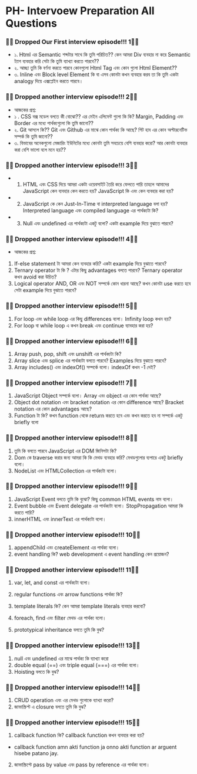 
# PH- Intervoew Preparation All Questions


### 📣📣 Dropped Our First interview episode!!! 1📣📣
- ১. Html এর Semantic শব্দটার সাথে কি তুমি পরিচিত?? কেন আমরা Div ব্যবহার না করে Semantic ট্যাগ ব্যবহার করি সেটা কি তুমি ব্যাখ্যা করতে পারবে??
- ২. আচ্ছা তুমি কি বর্ণনা করতে পারবে কোনগুলো Html Tag এবং কোন গুলো Html Element??
- ৩. Inline এবং Block level Element কি বা এসব কোনটা কখন ব্যবহার করব তা কি তুমি একটা analogy দিয়ে এক্সপ্লেইন করতে পারবে।

### 📣📣 Dropped another interview episode!!! 2📣📣
- আজকের প্রশ্ন:
- ১ . CSS বক্স মডেল বলতে কী বোঝো?? এর মেইন এলিমেন্ট গুলো কি কি? Margin, Padding এবং Border এর মধ্যে পার্থক্যগুলো কি তুমি জানো??
 - ২. Git আসলে কি?? Git এবং Github এর মাঝে কোন পার্থক্য কি আছে? গিট হাব এর কোন অল্টারনেটিভ সম্পর্ক কি তুমি জানো??
 - ৩. বিভাবের অনেকগুলো মেজারিং ইউনিটের মধ্যে কোনটা তুমি সবচেয়ে বেশি ব্যবহার করো? আর কোনটা ব্যবহার করা বেশি ভালো বলে মনে হয়??

 ### 📣📣 Dropped another interview episode!!! 3📣📣

- 1) HTML এবং CSS দিয়ে আমরা একটা ওয়েবসাইট তৈরি করে ফেলতে পারি তাহলে আমাদের JavaScript কেন ব্যবহার কেন করতে হয়? JavaScript কি এবং কেন ব্যবহার করা হয়?
- 2) JavaScript কে কেন Just-In-Time বা interpreted language বলা হয়? Interpreted language এবং compiled language এর পার্থক্যটা কি?
- 3) Null এবং undefined এর পার্থক্যটা একটু বলো? একটা example দিয়ে বুঝাতে পারবে?

 ### 📣📣 Dropped another interview episode!!! 4📣📣
- আজকের প্রশ্ন:
1) If-else statement টা আমরা কেন ব্যবহার করি? একটা example দিয়ে বুঝাতে পারবে?
2) Ternary operator টা কি ? এটার কিছু advantages বলতে পারবে? Ternary operator কখন avoid করা উচিত?
3) Logical operator AND, OR এবং NOT সম্পর্কে কোন ধারনা আছে? কখন কোনটা use করতে হবে সেটা example দিয়ে বুঝাতে পারবে?

 ### 📣📣 Dropped another interview episode!!! 5📣📣

 1) For loop এবং while loop এর কিছু differences বলো। Infinity loop কখন হয়?
2) For loop বা while loop এ কখন break এবং continue ব্যাবহার করা হয়?


 ### 📣📣 Dropped another interview episode!!! 6📣📣
 1) Array push, pop, shift এবং unshift এর পার্থক্যটা কি?
2) Array slice এবং splice এর পার্থক্যটা বলতে পারবে? Examples দিয়ে বুঝাতে পারবে?
3) Array includes() এবং indexOf() সম্পর্কে বলো। indexOf কখন -1 দেই?

 ### 📣📣 Dropped another interview episode!!! 7📣📣

 1) JavaScript Object সম্পর্কে বলো। Array এবং object এর কোন পার্থক্য আছে?
 2) Object dot notation এবং bracket notation এর কোন difference আছে? Bracket notation এর কোন advantages আছে?
 3) Function টা কি? কখন function থেকে return করতে হবে এবং কখন করতে হব না সম্পর্কে একটু briefly বলো

  ### 📣📣 Dropped another interview episode!!! 8📣📣

  1) তুমি কি বলতে পারবে JavaScript এর DOM জিনিসটা কি?
2) Dom কে traverse করার জন্য আমরা কি কি মেথড ব্যবহার করি? মেথডগুলোর ব্যপারে একটু briefly বলো।
3) NodeList এবং HTMLCollection এর পার্থক্যটা বলো।

  ### 📣📣 Dropped another interview episode!!! 9📣📣

  1) JavaScript Event বলতে তুমি কি বুঝো? কিছু common HTML events নাম বলো।
2) Event bubble এবং Event delegate এর পার্থক্যটা বলো। StopPropagation আমরা কি করতে পারি?
3) innerHTML এবং innerText এর পার্থক্যটা বলো।

  ### 📣📣 Dropped another interview episode!!! 10📣📣
  1) appendChild এবং createElement এর পার্থক্য বলো।
2) event handling কি? web development এ event handling কেন প্রয়োজন?

  ### 📣📣 Dropped another interview episode!!! 11📣📣
  1) var, let, and const এর পার্থক্যটা বলো।
2) regular functions এবং arrow functions পার্থক্য কি?
3) template literals কি? কেন আমরা template literals ব্যবহার করবো?

  1) foreach, find এবং filter মেথড এর পার্থক্য বলো।
2) prototypical inheritance বলতে তুমি কি বুঝ?

  ### 📣📣 Dropped another interview episode!!! 13📣📣
  1) null এবং undefined এর মাঝে পার্থক্য কি ব্যাখ্যা করো
2) double equal (==) এবং triple equal (===) এর পার্থক্য বলো।
3) Hoisting বলতে কি বুঝ?

  ### 📣📣 Dropped another interview episode!!! 14📣📣
  1) CRUD operation এবং এর মেথড গুলোকে ব্যাখ্যা করো?
2) জাভাস্ক্রিপ্ট এ closure বলতে তুমি কি বুঝ?

  ### 📣📣 Dropped another interview episode!!! 15📣📣
  1) callback function কি? callback function কখন ব্যবহার করা হয়?
  - callback function amn akti function ja onno akti function ar arguent hisebe patano jay.
2) জাভাস্ক্রিপ্টে pass by value এবং pass by reference এর পার্থক্য বলো।


